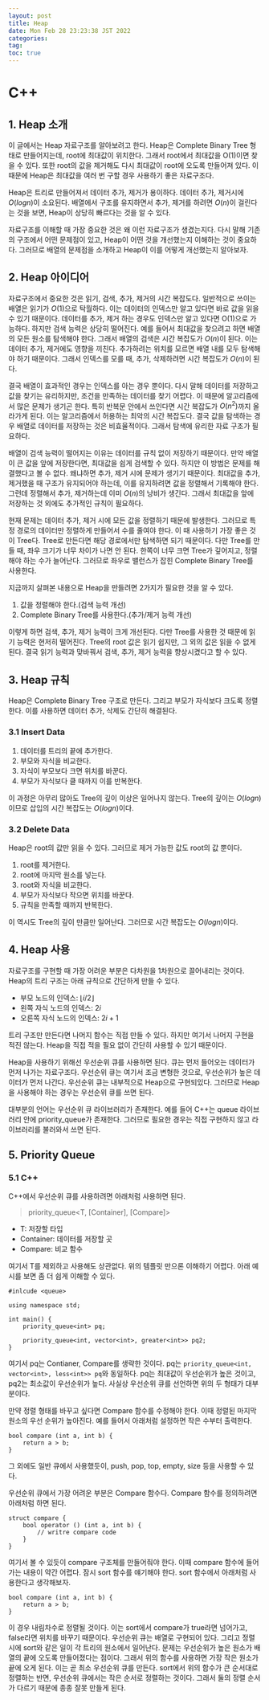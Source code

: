 ```yaml
---
layout: post
title: Heap
date: Mon Feb 28 23:23:38 JST 2022
categories:
tag:
toc: true
---
```


# C++

## 1. Heap 소개

이 글에서는 Heap 자료구조를 알아보려고 한다.
Heap은 Complete Binary Tree 형태로 만들어지는데, root에 최대값이 위치한다.
그래서 root에서 최대값을 O(1)이면 찾을 수 있다.
또한 root의 값을 제거해도 다시 최대값이 root에 오도록 만들어져 있다.
이 때문에 Heap은 최대값을 여러 번 구할 경우 사용하기 좋은 자료구조다.

Heap은 트리로 만들어져서 데이터 추가, 제거가 용이하다.
데이터 추가, 제거시에 $O(log n)$이 소요된다.
배열에서 구조를 유지하면서 추가, 제거를 하려면 $O(n)$이 걸린다는 것을 보면, Heap이 상당히 빠르다는 것을 알 수 있다.

자료구조를 이해할 때 가장 중요한 것은 왜 이런 자료구조가 생겼는지다.
다시 말해 기존의 구조에서 어떤 문제점이 있고, Heap이 어떤 것을 개선했는지 이해하는 것이 중요하다.
그러므로 배열의 문제점을 소개하고 Heap이 이를 어떻게 개선했는지 알아보자.

## 2. Heap 아이디어

자료구조에서 중요한 것은 읽기, 검색, 추가, 제거의 시간 복잡도다.
일반적으로 쓰이는 배열은 읽기가 $O(1)$으로 탁월하다.
이는 데이터의 인덱스만 알고 있다면 바로 값을 읽을 수 있기 때문이다.
데이터를 추가, 제거 하는 경우도 인덱스만 알고 있다면 O(1)으로 가능하다.
하지만 검색 능력은 상당히 떨어진다.
예를 들어서 최대값을 찾으려고 하면 배열의 모든 원소를 탐색해야 한다.
그래서 배열의 검색은 시간 복잡도가 $O(n)$이 된다.
이는 데이터 추가, 제거에도 영향을 끼친다.
추가하려는 위치를 모르면 배열 내를 모두 탐색해야 하기 때문이다.
그래서 인덱스를 모를 때, 추가, 삭제하려면 시간 복잡도가 $O(n)$이 된다.

결국 배열이 효과적인 경우는 인덱스를 아는 경우 뿐이다.
다시 말해 데이터를 저장하고 값을 찾기는 유리하지만, 조건을 만족하는 데이터를 찾기 어렵다.
이 때문에 알고리즘에서 많은 문제가 생기곤 한다.
특히 반복문 안에서 쓰인다면 시간 복잡도가 $O(n^2)$까지 올라가게 된다.
이는 알고리즘에서 허용하는 최악의 시간 복잡도다.
결국 값을 탐색하는 경우 배열로 데이터를 저장하는 것은 비효율적이다.
그래서 탐색에 유리한 자료 구조가 필요하다.

배열이 검색 능력이 떨어지는 이유는 데이터를 규칙 없이 저장하기 때문이다.
만약 배열이 큰 값을 앞에 저장한다면, 최대값을 쉽게 검색할 수 있다.
하지만 이 방법은 문제를 해결했다고 볼 수 없다.
왜냐하면 추가, 제거 시에 문제가 생기기 때문이다.
최대값을 추가, 제거했을 때 구조가 유지되어야 하는데, 이를 유지하려면 값을 정렬해서 기록해야 한다.
그런데 정렬해서 추가, 제거하는데 이미 $O(n)$의 낭비가 생긴다.
그래서 최대값을 앞에 저장하는 것 외에도 추가적인 규칙이 필요하다.

현재 문제는 데이터 추가, 제거 시에 모든 값을 정렬하기 때문에 발생한다.
그러므로 특정 경로의 데이터만 정렬하게 만들어서 수를 줄여야 한다.
이 때 사용하기 가장 좋은 것이 Tree다.
Tree로 만든다면 해당 경로에서만 탐색하면 되기 때문이다.
다만 Tree를 만들 때, 좌우 크기가 너무 차이가 나면 안 된다.
한쪽이 너무 크면 Tree가 깊어지고, 정렬해야 하는 수가 늘어난다.
그러므로 좌우로 밸런스가 잡힌 Complete Binary Tree를 사용한다.

지금까지 살펴본 내용으로 Heap을 만들려면 2가지가 필요한 것을 알 수 있다.

1. 값을 정렬해야 한다.(검색 능력 개선)
2. Complete Binary Tree를 사용한다.(추가/제거 능력 개선)

이렇게 하면 검색, 추가, 제거 능력이 크게 개선된다.
다만 Tree를 사용한 것 때문에 읽기 능력은 현저히 떨어진다.
Tree의 root 값은 읽기 쉽지만, 그 외의 값은 읽을 수 없게 된다.
결국 읽기 능력과 맞바꿔서 검색, 추가, 제거 능력을 향상시켰다고 할 수 있다.

## 3. Heap 규칙

Heap은 Complete Binary Tree 구조로 만든다.
그리고 부모가 자식보다 크도록 정렬한다.
이를 사용하면 데이터 추가, 삭제도 간단히 해결된다.

### 3.1 Insert Data

1. 데이터를 트리의 끝에 추가한다.
2. 부모와 자식을 비교한다.
3. 자식이 부모보다 크면 위치를 바꾼다.
4. 부모가 자식보다 클 때까지 이를 반복한다.

이 과정은 아무리 많아도 Tree의 깊이 이상은 일어나지 않는다.
Tree의 깊이는 $O(logn)$이므로 삽입의 시간 복잡도는 $O(logn)$이다.

### 3.2 Delete Data

Heap은 root의 값만 읽을 수 있다.
그러므로 제거 가능한 값도 root의 값 뿐이다.

1. root를 제거한다.
2. root에 마지막 원소를 넣는다.
3. root와 자식을 비교한다.
4. 부모가 자식보다 작으면 위치를 바꾼다.
5. 규칙을 만족할 때까지 반복한다.

이 역시도 Tree의 깊이 만큼만 일어난다.
그러므로 시간 복잡도는 $O(logn)$이다.

## 4. Heap 사용

자료구조를 구현할 때 가장 어려운 부분은 다차원을 1차원으로 끌어내리는 것이다.
Heap의 트리 구조는 아래 규칙으로 간단하게 만들 수 있다.

-   부모 노드의 인덱스: $\lfloor i/2 \rfloor$
-   왼쪽 자식 노드의 인덱스: $2i$
-   오른쪽 자식 노드의 인덱스: $2i + 1$

트리 구조만 만든다면 나머지 함수는 직접 만들 수 있다.
하지만 여기서 나머지 구현을 적진 않는다.
Heap을 직접 적을 필요 없이 간단히 사용할 수 있기 때문이다.

Heap을 사용하기 위해선 우선순위 큐를 사용하면 된다.
큐는 먼저 들어오는 데이터가 먼저 나가는 자료구조다.
우선순위 큐는 여기서 조금 변형한 것으로, 우선순위가 높은 데이터가 먼저 나간다.
우선순위 큐는 내부적으로 Heap으로 구현되있다.
그러므로 Heap을 사용해야 하는 경우는 우선순위 큐를 쓰면 된다.

대부분의 언어는 우선순위 큐 라이브러리가 존재한다.
예를 들어 C++는 queue 라이브러리 안에 priority_queue가 존재한다.
그러므로 필요한 경우는 직접 구현하지 않고 라이브러리를 불러와서 쓰면 된다.

## 5. Priority Queue

### 5.1 C++

C++에서 우선순위 큐를 사용하려면 아래처럼 사용하면 된다.

> priority_queue<T, [Container], [Compare]>

-   T: 저장할 타입
-   Container: 데이터를 저장할 곳
-   Compare: 비교 함수

여기서 T를 제외하고 사용해도 상관없다.
위의 템플릿 만으론 이해하기 어렵다.
아래 예시를 보면 좀 더 쉽게 이해할 수 있다.

```
#inlcude <queue>

using namespace std;

int main() {
    priority_queue<int> pq;

    priority_queue<int, vector<int>, greater<int>> pq2;
}
```

여기서 pq는 Contianer, Compare를 생략한 것이다.
pq는 `priority_queue<int, vector<int>, less<int>> pq`와 동일하다.
pq는 최대값이 우선순위가 높은 것이고, pq2는 최소값이 우선순위가 높다.
사실상 우선순위 큐를 선언하면 위의 두 형태가 대부분이다.

만약 정렬 형태를 바꾸고 싶다면 Compare 함수를 수정해야 한다.
이때 정렬된 마지막 원소의 우선 순위가 높아진다.
예를 들어서 아래처럼 설정하면 작은 수부터 출력한다.

```
bool compare (int a, int b) {
    return a > b;
}
```

그 외에도 일반 큐에서 사용했듯이, push, pop, top, empty, size 등을 사용할 수 있다.

우선순위 큐에서 가장 어려운 부분은 Compare 함수다.
Compare 함수를 정의하려면 아래처럼 하면 된다.

```
struct compare {
    bool operator () (int a, int b) {
        // writre compare code
    }
}
```

여기서 볼 수 있듯이 compare 구조체를 만들어줘야 한다.
이때 compare 함수에 들어가는 내용이 약간 어렵다.
잠시 sort 함수를 얘기해야 한다.
sort 함수에서 아래처럼 사용한다고 생각해보자.

```
bool compare (int a, int b) {
    return a > b;
}
```

이 경우 내림차수로 정렬될 것이다.
이는 sort에서 compare가 true라면 넘어가고, false라면 위치를 바꾸기 때문이다.
우선순위 큐는 배열로 구현되어 있다.
그리고 정렬시에 sort와 같은 일이 각 트리의 원소에서 일어난다.
문제는 우선순위가 높은 원소가 배열의 끝에 오도록 만들어졌다는 점이다.
그래서 위의 함수를 사용하면 가장 작은 원소가 끝에 오게 된다.
이는 곧 최소 우선순위 큐를 만든다.
sort에서 위의 함수가 큰 순서대로 정렬하는 반면, 우선순위 큐에서는 작은 순서로 정렬하는 것이다.
그래서 둘의 정렬 순서가 다르기 때문에 종종 잘못 만들게 된다.
